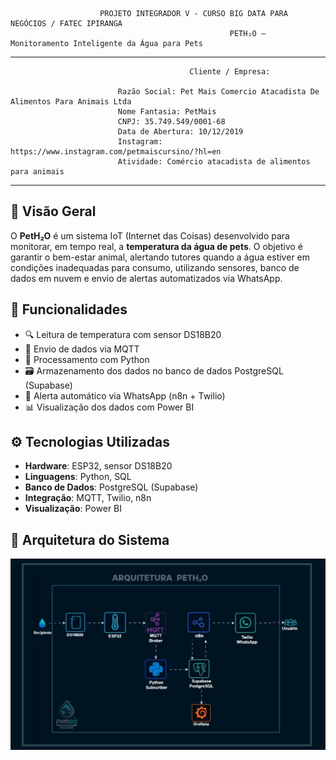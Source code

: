                         PROJETO INTEGRADOR V - CURSO BIG DATA PARA NEGÓCIOS / FATEC IPIRANGA
                                                     PETH₂O – Monitoramento Inteligente da Água para Pets
-----------------------------------------------------------------------

                                            Cliente / Empresa:
                                                        
                            Razão Social: Pet Mais Comercio Atacadista De Alimentos Para Animais Ltda
                            Nome Fantasia: PetMais
                            CNPJ: 35.749.549/0001-68
                            Data de Abertura: 10/12/2019
                            Instagram: https://www.instagram.com/petmaiscursino/?hl=en
                            Atividade: Comércio atacadista de alimentos para animais 

----------------------------------

## 📌 Visão Geral

O **PetH₂O** é um sistema IoT (Internet das Coisas) desenvolvido para monitorar, em tempo real, a **temperatura da água de pets**. O objetivo é garantir o bem-estar animal, alertando tutores quando a água estiver em condições inadequadas para consumo, utilizando sensores, banco de dados em nuvem e envio de alertas automatizados via WhatsApp.

## 🚀 Funcionalidades

- 🔍 Leitura de temperatura com sensor DS18B20
- 📡 Envio de dados via MQTT
- 🐍 Processamento com Python
- 🗃️ Armazenamento dos dados no banco de dados PostgreSQL (Supabase)
- 📲 Alerta automático via WhatsApp (n8n + Twilio)
- 📊 Visualização dos dados com Power BI

## ⚙️ Tecnologias Utilizadas

- **Hardware**: ESP32, sensor DS18B20
- **Linguagens**: Python, SQL
- **Banco de Dados**: PostgreSQL (Supabase)
- **Integração**: MQTT, Twilio, n8n
- **Visualização**: Power BI

## 🧠 Arquitetura do Sistema

<img align="center" src="https://github.com/WilPassion/ProjetoIntegrador5_FATEC/blob/main/arquitetura.PNG" alt="diagram" width="700"> 

